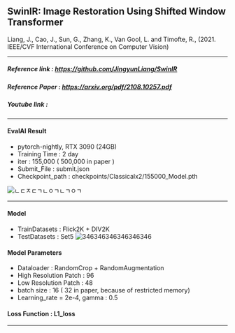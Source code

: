 ## SwinIR: Image Restoration Using Shifted Window Transformer

Liang, J., Cao, J., Sun, G., Zhang, K., Van Gool, L. and Timofte, R., (2021. IEEE/CVF International Conference on Computer Vision)

---
##### Reference link :  https://github.com/JingyunLiang/SwinIR
##### Reference Paper : https://arxiv.org/pdf/2108.10257.pdf
##### Youtube link : 
  ---
  #### EvalAI Result
 
 - pytorch-nightly, RTX 3090 (24GB)
 - Training Time : 2 day 
 - iter : 155,000 ( 500,000 in paper )
 - Submit_File : submit.json
 - Checkpoint_path : checkpoints/Classicalx2/155000_Model.pth
   
 ![ㄴㄷㅈㄷㄱㄴㅇㄱㄴㄱㅇㄱ](https://user-images.githubusercontent.com/11037567/146667257-d748f617-387c-4878-ada6-e175bc0e48c4.png)
 
 ---
 
 #### Model
 - TrainDatasets : Flick2K + DIV2K
 - TestDatasets : Set5
![346346346346346346](https://user-images.githubusercontent.com/11037567/146691469-e204724c-c571-4c3c-a251-aceabeee9a32.PNG)

 #### Model Parameters
- Dataloader : RandomCrop + RandomAugmentation
- High Resolution Patch : 96
- Low Resolution Patch : 48
- batch size : 16 ( 32 in paper, because of restricted memory)  
- Learning_rate = 2e-4, gamma :  0.5

 #### Loss Function :  L1_loss

 ---
